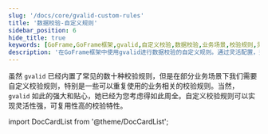 ```yaml
---
slug: '/docs/core/gvalid-custom-rules'
title: '数据校验-自定义规则'
sidebar_position: 6
hide_title: true
keywords: [GoFrame,GoFrame框架,gvalid,自定义校验,数据校验,业务场景,校验规则,灵活性,可复用性,校验特性]
description: '在GoFrame框架中使用gvalid进行数据校验的自定义规则。通过灵活配置，开发者可以定义业务需要的校验标准，提升代码的复用性和适应性，为各种业务场景提供更强的校验能力，有效满足复杂的数据校验需求。'
---
```


虽然 `gvalid` 已经内置了常见的数十种校验规则，但是在部分业务场景下我们需要自定义校验规则，特别是一些可以重复使用的业务相关的校验规则。当然， `gvalid` 如此的强大和贴心，她已经为您考虑得如此周全。自定义校验规则可以实现灵活性强，可复用性高的校验特性。

import DocCardList from '@theme/DocCardList';

<DocCardList />